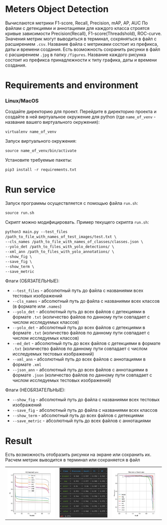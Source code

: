 # Meters Object Detection
Вычислаются метрики F1-score, Recall, Precision, mAP, AP, AUC
По файлам с детекциями и аннотациями для каждого класса строятся кривые зависимости Precision(Recall), F1-score(Threadshold), ROC-curve.
Значения метрик могут выводиться в терминал, сохряняться в файл с расширением `.csv`. Название файла с метриками состоит из префикса, даты и времени создания.
Есть возможность сохранить рисунки в файл с расширением `.jpg` в папку `/figures`. Название каждого рисунка состоит из префикса принадлежности к типу графика, даты и времени создания.

# Requirements and environment

### Linux/MacOS
Создайте директорию для проект. Перейдите в директорию проекта и создайте в ней виртуальное окружение для python (где `name_of_venv` - название вашего виртуального окружения):
```console
virtualenv name_of_venv
```
Запуск виртуального окружения:
```console
source name_of_venv/bin/activate
```
Установите требуемые пакеты:
```console
pip3 install -r requirements.txt
```
# Run service
Запуск программы осуществляется с помощью файла `run.sh`:
```console
source run.sh
```
Скрипт можно модифицировать. Пример текущего скрипта `run.sh`:
```console
python3 main.py --test_files /path_to_file_with_names_of_test_images/test.txt \
--cls_names /path_to_file_with_names_of_classes/classes.json \
--yolo_det /path_to_files_with_yolo_detections/ \
--xml_ann /path_to_files_with_yolo_annotations/ \
--show_fig \
--save_fig \
--show_term \
--save_metric
```
Флаги (ОБЯЗАТЕЛЬНЫЕ):
* `--test_files` - абсолютный путь до файла с названиями всех тестовых изображений
* `--cls_names` - абсолютный путь до файла с названиями всех классов (в формате  или `.names`)
* `--yolo_det` - абсолютный путь до всех файлов с детекциями в формате `.txt` (количество файлов
  по данному пути совпадает с числом исследуемых классов)
* `--yolo_det` - абсолютный путь до всех файлов с детекциями в формате `.txt` (количество файлов
  по данному пути совпадает с числом исследуемых классов)
* `--ed_det` - абсолютный путь до всех файлов с детекциями в формате `.txt` (количество файлов
  по данному пути совпадает с числом исследуемых тестовых изображений)
* `--xml_ann` - абсолютный путь до всех файлов с аннотациями в формате `.xml`
* `--json_ann` - абсолютный путь до всех файлов с аннотациями в формате `.json` (количество файлов
  по данному пути совпадает с числом исследуемых тестовых изображений)
  
Флаги (НЕОБЯЗАТЕЛЬНЫЕ):
* `--show_fig` - абсолютный путь до файла с названиями всех тестовых изображений
* `--save_fig` - абсолютный путь до файла с названиями всех классов
* `--show_term` - абсолютный путь до всех файлов с детекциями
* `--save_metric` - абсолютный путь до всех файлов с аннотациями
# Result
Есть возможность отобразить рисунки на экране или сохранить их. Расчем метрик выводится в терминал или сохраняется в файл
<table width="1000" margin=auto>
  <td><img src="figures/F1_2022-03-05_22:43:16.jpg" width="213" height="160"></td>
  <td><img src="figures/terminal_output.jpg" width="213" height="160"></td>
  <td><img src="figures/RP_2022-03-05_22:43:16.jpg" width="213" height="160"></td>
</table>

